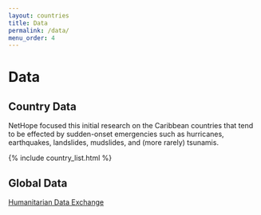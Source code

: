 ```yaml
---
layout: countries
title: Data
permalink: /data/
menu_order: 4
---
```

# Data

## Country Data
NetHope focused this initial research on the Caribbean countries that tend to be effected by sudden-onset emergencies such as hurricanes, earthquakes, landslides, mudslides, and (more rarely) tsunamis.

{% include country_list.html %}

## Global Data
<a href="https://data.humdata.org/">Humanitarian Data Exchange</a>
